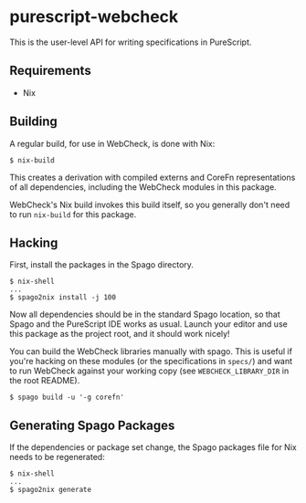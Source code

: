 # purescript-webcheck

This is the user-level API for writing specifications in PureScript.

## Requirements

- Nix

## Building

A regular build, for use in WebCheck, is done with Nix:

```
$ nix-build
```

This creates a derivation with compiled externs and CoreFn
representations of all dependencies, including the WebCheck modules in
this package.

WebCheck's Nix build invokes this build itself, so you generally don't
need to run `nix-build` for this package.

## Hacking

First, install the packages in the Spago directory.


```
$ nix-shell
...
$ spago2nix install -j 100
```

Now all dependencies should be in the standard Spago location, so that
Spago and the PureScript IDE works as usual. Launch your editor and use
this package as the project root, and it should work nicely!

You can build the WebCheck libraries manually with spago. This is useful if
you're hacking on these modules (or the specifications in `specs/`) and want
to run WebCheck against your working copy (see `WEBCHECK_LIBRARY_DIR` in the
root README).

```
$ spago build -u '-g corefn'
```

## Generating Spago Packages

If the dependencies or package set change, the Spago packages file for
Nix needs to be regenerated:

```
$ nix-shell
...
$ spago2nix generate
```

